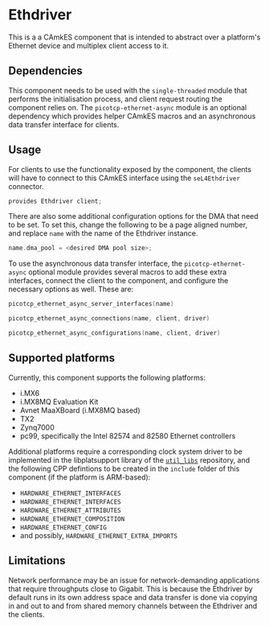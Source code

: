 <!--
     Copyright 2020, Data61, CSIRO (ABN 41 687 119 230)

     SPDX-License-Identifier: CC-BY-SA-4.0
-->

# Ethdriver

This is a a CAmkES component that is intended to abstract over a platform's
Ethernet device and multiplex client access to it.

## Dependencies

This component needs to be used with the `single-threaded` module that performs
the initialisation process, and client request routing the component relies on.
The `picotcp-ethernet-async` module is an optional dependency which provides
helper CAmkES macros and an asynchronous data transfer interface for clients.

## Usage

For clients to use the functionality exposed by the component, the clients will have to connect to this CAmkES interface using the `seL4Ethdriver` connector.

```c
provides Ethdriver client;
```

There are also some additional configuration options for the DMA that need to
be set. To set this, change the following to be a page aligned number, and
replace `name` with the name of the Ethdriver instance.

```c
name.dma_pool = <desired DMA pool size>;
```

To use the asynchronous data transfer interface, the `picotcp-ethernet-async`
optional module provides several macros to add these extra interfaces, connect
the client to the component, and configure the necessary options as well. These
are:

```c
picotcp_ethernet_async_server_interfaces(name)

picotcp_ethernet_async_connections(name, client, driver)

picotcp_ethernet_async_configurations(name, client, driver)
```

## Supported platforms

Currently, this component supports the following platforms:
  - i.MX6
  - i.MX8MQ Evaluation Kit
  - Avnet MaaXBoard (i.MX8MQ based)
  - TX2
  - Zynq7000
  - pc99, specifically the Intel 82574 and 82580 Ethernet controllers

Additional platforms require a corresponding clock system driver to be
implemented in the libplatsupport library of the
[`util_libs`](https://github.com/seL4/util_libs) repository, and the following
CPP defintions to be created in the `include` folder of this component (if the
platform is ARM-based):
  - `HARDWARE_ETHERNET_INTERFACES`
  - `HARDWARE_ETHERNET_INTERFACES`
  - `HARDWARE_ETHERNET_ATTRIBUTES`
  - `HARDWARE_ETHERNET_COMPOSITION`
  - `HARDWARE_ETHERNET_CONFIG`
  - and possibly, `HARDWARE_ETHERNET_EXTRA_IMPORTS`

## Limitations

Network performance may be an issue for network-demanding applications that
require throughputs close to Gigabit. This is because the Ethdriver by default
runs in its own address space and data transfer is done via copying in and out
to and from shared memory channels between the Ethdriver and the clients.
